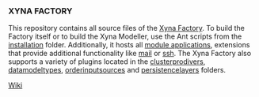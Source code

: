 ### XYNA FACTORY

This repository contains all source files of the [Xyna Factory](https://github.com/GIP-SmartMercial/xyna-factory/tree/main/server). To build the Factory itself or to build the Xyna Modeller, use the Ant scripts from the [installation](https://github.com/GIP-SmartMercial/xyna-factory/tree/main/installation/build) folder.
Additionally, it hosts all [module applications](https://github.com/GIP-SmartMercial/xyna-factory/tree/main/modules), extensions that provide additional functionality like [mail](https://github.com/GIP-SmartMercial/xyna-factory/tree/main/modules/xact/mail) or [ssh](https://github.com/GIP-SmartMercial/xyna-factory/tree/main/modules/xact/ssh).
The Xyna Factory also supports a variety of plugins located in the [clusterprodivers](https://github.com/GIP-SmartMercial/xyna-factory/tree/main/clusterproviders), [datamodeltypes](https://github.com/GIP-SmartMercial/xyna-factory/tree/main/datamodeltypes), [orderinputsources](https://github.com/GIP-SmartMercial/xyna-factory/tree/main/orderinputsources) and [persistencelayers](https://github.com/GIP-SmartMercial/xyna-factory/tree/main/persistencelayers) folders.

[Wiki](https://github.com/GIP-SmartMercial/xyna-factory/wiki)
